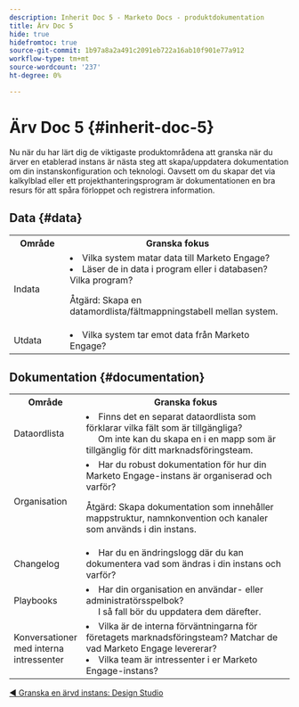 ```yaml
---
description: Inherit Doc 5 - Marketo Docs - produktdokumentation
title: Ärv Doc 5
hide: true
hidefromtoc: true
source-git-commit: 1b97a8a2a491c2091eb722a16ab10f901e77a912
workflow-type: tm+mt
source-wordcount: '237'
ht-degree: 0%

---
```


# Ärv Doc 5 {#inherit-doc-5}

Nu när du har lärt dig de viktigaste produktområdena att granska när du ärver en etablerad instans är nästa steg att skapa/uppdatera dokumentation om din instanskonfiguration och teknologi. Oavsett om du skapar det via kalkylblad eller ett projekthanteringsprogram är dokumentationen en bra resurs för att spåra förloppet och registrera information.

## Data {#data}

<table style="table-layout:auto"> 
 <tbody> 
  <tr> 
   <th style="width:20%">Område</th> 
   <th>Granska fokus</th>
  </tr> 
  <tr> 
   <td>Indata</td> 
   <td><li>Vilka system matar data till Marketo Engage?</li>
   <li>Läser de in data i program eller i databasen? Vilka program?</li>
   <p>Åtgärd: Skapa en datamordlista/fältmappningstabell mellan system.</td>
  </tr>
  <tr> 
   <td>Utdata</td> 
   <td><li>Vilka system tar emot data från Marketo Engage?</li></td>
  </tr>
 </tbody> 
</table>

## Dokumentation {#documentation}

<table style="table-layout:auto"> 
 <tbody> 
  <tr> 
   <th style="width:20%">Område</th> 
   <th>Granska fokus</th>
  </tr> 
  <tr> 
   <td>Dataordlista</td> 
   <td><li>Finns det en separat dataordlista som förklarar vilka fält som är tillgängliga?
   <br/>     Om inte kan du skapa en i en mapp som är tillgänglig för ditt marknadsföringsteam.</li></td>
  </tr>
  <tr> 
   <td>Organisation</td> 
    <td><li>Har du robust dokumentation för hur din Marketo Engage-instans är organiserad och varför?</li>
   <p>Åtgärd: Skapa dokumentation som innehåller mappstruktur, namnkonvention och kanaler som används i din instans.</td>
  </tr>
  <tr> 
   <td>Changelog</td> 
    <td><li>Har du en ändringslogg där du kan dokumentera vad som ändras i din instans och varför?</li></td>
  </tr>
  <tr> 
   <td>Playbooks</td> 
    <td><li>Har din organisation en användar- eller administratörsspelbok? 
    <br/>     I så fall bör du uppdatera dem därefter.</li></td>
  </tr>
  <tr> 
   <td>Konversationer med interna intressenter</td> 
    <td><li>Vilka är de interna förväntningarna för företagets marknadsföringsteam? Matchar de vad Marketo Engage levererar?</li>
   <li>Vilka team är intressenter i er Marketo Engage-instans?</li></td>
  </tr>
 </tbody> 
</table>

[◄ Granska en ärvd instans: Design Studio](/help/marketo/getting-started/inheriting-a-marketo-instance/new-inherit-doc-4.md)
